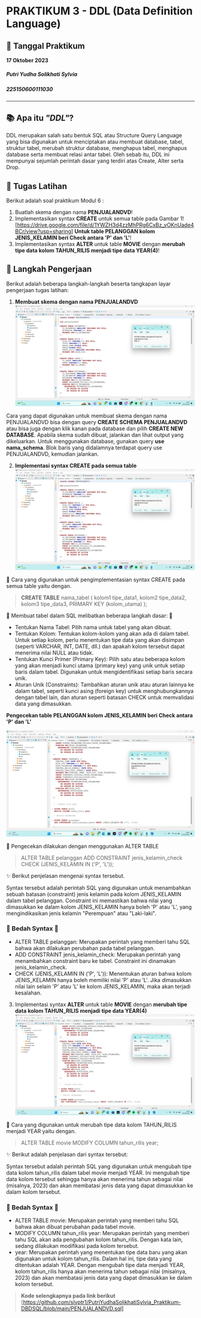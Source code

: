 # PRAKTIKUM 3 - DDL (Data Definition Language)

## 📅 Tanggal Praktikum
**17 Oktober 2023**

##### Putri Yudha Solikhati Sylvia #####
##### 225150600111030 #####
---
## 📚 Apa itu _**"DDL"**_?
DDL merupakan salah satu bentuk SQL atau Structure Query Language yang bisa digunakan untuk menciptakan atau membuat database, tabel, struktur tabel, merubah struktur database, menghapus tabel, menghapus database serta membuat relasi antar tabel. Oleh sebab itu, DDL ini mempunyai sejumlah perintah dasar yang terdiri atas Create, Alter serta Drop.

## 🚀 Tugas Latihan
Berikut adalah soal praktikum Modul 6 :
1. Buatlah skema dengan nama **PENJUALANDVD**!
2. Implementasikan syntax **CREATE** untuk semua table pada Gambar 1! [https://drive.google.com/file/d/1YWZH3d4zzMhPRg6CxBz_vOKnUade4BCr/view?usp=sharing]
**Untuk table PELANGGAN kolom JENIS_KELAMIN beri Check antara 'P' dan 'L'**!
3. Implementasikan syntax **ALTER** untuk table **MOVIE** dengan **merubah tipe data kolom TAHUN_RILIS menjadi tipe data YEAR(4)**!

## 📸 Langkah Pengerjaan
Berikut adalah beberapa langkah-langkah beserta tangkapan layar pengerjaan tugas latihan:
1. **Membuat skema dengan nama PENJUALANDVD**
![Skema PENJUALANDVD](https://github.com/slvptr1/IniGambarPrakSQL/blob/main/Screenshot%20(239).png)

Cara yang dapat digunakan untuk membuat skema dengan nama PENJUALANDVD bisa dengan query **CREATE SCHEMA PENJUALANDVD** atau bisa juga dengan klik kanan pada database dan pilih **CREATE NEW DATABASE**. 
Apabila skema sudah dibuat, jalankan dan lihat output yang dikeluarkan. Untuk menggunakan database, gunakan query **use nama_schema**. Blok baris yang didalamnya terdapat query use PENJUALANDVD, kemudian jalankan.

2.  **Implementasi syntax CREATE pada semua table**
![CREATE pada table](https://github.com/slvptr1/IniGambarPrakSQL/blob/main/Screenshot%20(239).png)

📌 Cara yang digunakan untuk pengimplementasian syntax CREATE pada semua table yaitu dengan.
>**CREATE TABLE** nama_tabel (
> kolom1 tipe_data1,
> kolom2 tipe_data2,
> kolom3 tipe_data3,
> PRIMARY KEY (kolom_utama)
>);

📢 Membuat tabel dalam SQL melibatkan beberapa langkah dasar: 📢
- Tentukan Nama Tabel: Pilih nama untuk tabel yang akan dibuat.
- Tentukan Kolom: Tentukan kolom-kolom yang akan ada di dalam tabel. Untuk setiap kolom, perlu menentukan tipe data yang akan disimpan (seperti VARCHAR, INT, DATE, dll.) dan apakah kolom tersebut dapat menerima nilai NULL atau tidak.
- Tentukan Kunci Primer (Primary Key): Pilih satu atau beberapa kolom yang akan menjadi kunci utama (primary key) yang unik untuk setiap baris dalam tabel. Digunakan untuk mengidentifikasi setiap baris secara unik.
- Aturan Unik (Constraints): Tambahkan aturan unik atau aturan lainnya ke dalam tabel, seperti kunci asing (foreign key) untuk menghubungkannya dengan tabel lain, dan aturan seperti batasan CHECK untuk memvalidasi data yang dimasukkan.

**Pengecekan table PELANGGAN kolom JENIS_KELAMIN beri Check antara 'P' dan 'L'**

![Pengecekan Table PELANGGAN Kolom JENIS_KELAMIN](https://github.com/slvptr1/IniGambarPrakSQL/blob/main/Screenshot%20(240).png)

📌 Pengecekan dilakukan dengan menggunakan ALTER TABLE
> ALTER TABLE pelanggan
 ADD CONSTRAINT jenis_kelamin_check CHECK (JENIS_KELAMIN IN ('P', 'L'));
 
 ✨ Berikut penjelasan mengenai syntax tersebut.
 
 Syntax tersebut adalah perintah SQL yang digunakan untuk menambahkan sebuah batasan (constraint) jenis kelamin pada kolom JENIS_KELAMIN dalam tabel pelanggan. Constraint ini memastikan bahwa nilai yang dimasukkan ke dalam kolom JENIS_KELAMIN hanya boleh 'P' atau 'L', yang mengindikasikan jenis kelamin "Perempuan" atau "Laki-laki".

### 👾 Bedah Syntax 👾 ###

- ALTER TABLE pelanggan: Merupakan perintah yang memberi tahu SQL bahwa akan dilakukan perubahan pada tabel pelanggan.
- ADD CONSTRAINT jenis_kelamin_check: Merupakan perintah yang menambahkan constraint baru ke tabel. Constraint ini dinamakan jenis_kelamin_check.
- CHECK (JENIS_KELAMIN IN ('P', 'L')): Menentukan aturan bahwa kolom JENIS_KELAMIN hanya boleh memiliki nilai 'P' atau 'L'. Jika dimasukkan nilai lain selain 'P' atau 'L' ke kolom JENIS_KELAMIN, maka akan terjadi kesalahan.

3. Implementasi syntax **ALTER** untuk table **MOVIE** dengan **merubah tipe data kolom TAHUN_RILIS menjadi tipe data YEAR(4)**
![Perubahan Tipe Data Kolom TAHUN_RILIS menjadi Tipe Data YEAR(4)](https://github.com/slvptr1/IniGambarPrakSQL/blob/main/Screenshot%20(240).png)

📌 Cara yang digunakan untuk merubah tipe data kolom TAHUN_RILIS menjadi YEAR yaitu dengan.
>  ALTER TABLE movie 
 MODIFY COLUMN tahun_rilis year;
 
✨ Berikut adalah penjelasan dari syntax tersebut:

 Syntax tersebut adalah perintah SQL yang digunakan untuk mengubah tipe data kolom tahun_rilis dalam tabel movie menjadi YEAR. Ini mengubah tipe data kolom tersebut sehingga hanya akan menerima tahun sebagai nilai (misalnya, 2023) dan akan membatasi jenis data yang dapat dimasukkan ke dalam kolom tersebut.

### 👾 Bedah Syntax 👾 ###
- ALTER TABLE movie: Merupakan perintah yang memberi tahu SQL bahwa akan dibuat perubahan pada tabel movie.
- MODIFY COLUMN tahun_rilis year: Merupakan perintah yang memberi tahu SQL akan ada pengubahan kolom tahun_rilis. Dengan kata lain, sedang dilakukan modifikasi pada kolom tersebut.
- year: Merupakan perintah yang menentukan tipe data baru yang akan digunakan untuk kolom tahun_rilis. Dalam hal ini, tipe data yang ditentukan adalah YEAR. Dengan mengubah tipe data menjadi YEAR, kolom tahun_rilis hanya akan menerima tahun sebagai nilai (misalnya, 2023) dan akan membatasi jenis data yang dapat dimasukkan ke dalam kolom tersebut.

> **Kode selengkapnya pada link berikut** [https://github.com/slvptr1/PutriYudhaSolikhatiSylvia_Praktikum-DBDSQL/blob/main/PENJUALANDVD.sql]















 



